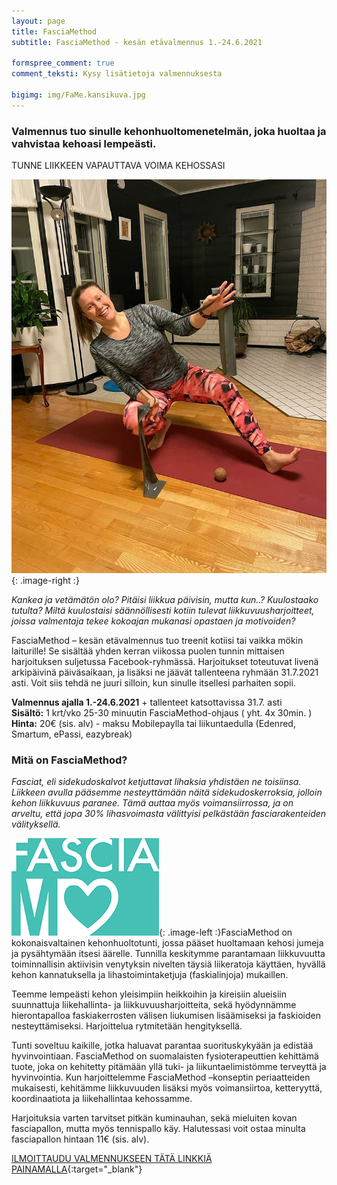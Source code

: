 ```yaml
---
layout: page
title: FasciaMethod
subtitle: FasciaMethod - kesän etävalmennus 1.-24.6.2021

formspree_comment: true
comment_teksti: Kysy lisätietoja valmennuksesta

bigimg: img/FaMe.kansikuva.jpg
---
```


### Valmennus tuo sinulle kehonhuoltomenetelmän, joka huoltaa ja vahvistaa kehoasi lempeästi.
<p></p>
<p class="otsikkolistapalkki">
TUNNE LIIKKEEN VAPAUTTAVA VOIMA KEHOSSASI
</p>

![fasciamethod](/img/Fame.mainoskuva.jpg "FasciaMethod"){: .image-right :}


*Kankea ja vetämätön olo? Pitäisi liikkua päivisin, mutta kun..? Kuulostaako tutulta?
Miltä kuulostaisi säännöllisesti kotiin tulevat liikkuvuusharjoitteet, joissa valmentaja tekee kokoajan mukanasi opastaen ja motivoiden?*

FasciaMethod – kesän etävalmennus tuo treenit kotiisi tai vaikka mökin laiturille! Se sisältää yhden kerran viikossa puolen tunnin mittaisen harjoituksen suljetussa Facebook-ryhmässä. Harjoitukset toteutuvat livenä arkipäivinä päiväsaikaan, ja lisäksi ne jäävät tallenteena ryhmään 31.7.2021 asti. Voit siis tehdä ne juuri silloin, kun sinulle itsellesi parhaiten sopii.

**Valmennus ajalla 1.-24.6.2021** + tallenteet katsottavissa 31.7. asti <br/>
**Sisältö:** 1 krt/vko 25-30 minuutin FasciaMethod-ohjaus ( yht. 4x 30min. )<br/>
**Hinta:** 20€ (sis. alv) - maksu Mobilepaylla tai liikuntaedulla (Edenred, Smartum, ePassi, eazybreak)

### Mitä on FasciaMethod?


*Fasciat, eli sidekudoskalvot ketjuttavat lihaksia yhdistäen ne toisiinsa. Liikkeen avulla pääsemme nesteyttämään näitä sidekudoskerroksia, jolloin kehon liikkuvuus paranee. Tämä auttaa myös voimansiirrossa, ja on arveltu, että jopa 30% lihasvoimasta välittyisi pelkästään fasciarakenteiden välityksellä.*

![fasciamethod_logo](/img/fasciaME-pieni.jpg "FasciaMethod logo"){: .image-left :}FasciaMethod on kokonaisvaltainen kehonhuoltotunti, jossa pääset huoltamaan kehosi jumeja ja pysähtymään itsesi äärelle. Tunnilla keskitymme parantamaan liikkuvuutta toiminnallisin aktiivisin venytyksin nivelten täysiä liikeratoja käyttäen, hyvällä kehon kannatuksella ja lihastoimintaketjuja (faskialinjoja) mukaillen. 

Teemme lempeästi kehon yleisimpiin heikkoihin ja kireisiin alueisiin
suunnattuja liikehallinta- ja liikkuvuusharjoitteita, sekä hyödynnämme hierontapalloa faskiakerrosten välisen liukumisen lisäämiseksi ja faskioiden nesteyttämiseksi.
Harjoittelua rytmitetään hengityksellä. 

Tunti soveltuu kaikille, jotka haluavat parantaa suorituskykyään ja edistää hyvinvointiaan. FasciaMethod on suomalaisten fysioterapeuttien kehittämä tuote, joka on kehitetty pitämään yllä tuki- ja liikuntaelimistömme terveyttä ja hyvinvointia. Kun harjoittelemme FasciaMethod –konseptin periaatteiden mukaisesti, kehitämme liikkuvuuden lisäksi myös voimansiirtoa, ketteryyttä, koordinaatiota ja liikehallintaa kehossamme.

Harjoituksia varten tarvitset pitkän kuminauhan, sekä mieluiten kovan fasciapallon, mutta myös tennispallo käy. Halutessasi voit ostaa minulta fasciapallon hintaan 11€ (sis. alv).

[ILMOITTAUDU VALMENNUKSEEN TÄTÄ LINKKIÄ PAINAMALLA](https://forms.gle/PmNj6ZDVsE86KkXw5){:target="_blank"} 

